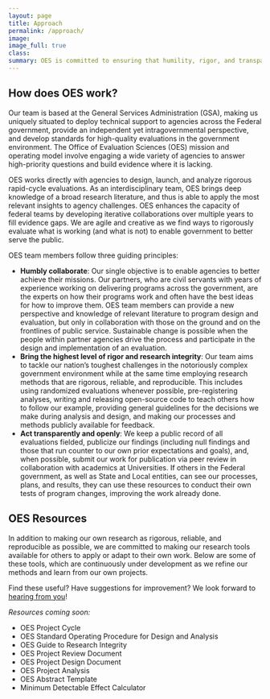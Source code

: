 ```yaml
---
layout: page
title: Approach
permalink: /approach/
image:
image_full: true
class:
summary: OES is committed to ensuring that humility, rigor, and transparency are at the foundation of our work.
---
```

## How does OES work? 

Our team is based at the General Services Administration (GSA), making us uniquely situated to deploy technical support to agencies across the Federal government, provide an independent yet intragovernmental perspective, and develop standards for high-quality evaluations in the government environment. The Office of Evaluation Sciences (OES) mission and operating model involve engaging a wide variety of agencies to answer high-priority questions and build evidence where it is lacking. 

OES works directly with agencies to design, launch, and analyze rigorous rapid-cycle evaluations. As an interdisciplinary team, OES brings deep knowledge of a broad research literature, and thus is able to apply the most  relevant insights to agency challenges. OES enhances the capacity of federal teams by developing iterative collaborations over multiple years to fill evidence gaps. We are agile and creative as we find ways to rigorously evaluate what is working (and what is not) to enable government to better serve the public.

OES team members follow three guiding principles:
  - <b>Humbly collaborate</b>: Our single objective is to enable agencies to better achieve their missions. Our partners, who are civil servants with years of experience working on delivering programs across the government, are the experts on how their programs work and often have the best ideas for how to improve them. OES team members can provide a new perspective and knowledge of relevant literature to program design and evaluation, but only in collaboration with those on the ground and on the frontlines of public service. Sustainable change is possible when the people within partner agencies drive the process and participate in the design and implementation of an evaluation. 
  - <b>Bring the highest level of rigor and research integrity</b>: Our team aims to tackle our nation’s toughest challenges in the notoriously complex government environment while at the same time employing research methods that are rigorous, reliable, and reproducible.  This includes using randomized evaluations whenever possible, pre-registering analyses, writing and releasing open-source code to teach others how to follow  our example, providing general guidelines for the decisions we make during analysis and design, and making our processes and methods publicly available for feedback.  
  - <b>Act transparently and openly</b>: We keep a public record of all evaluations fielded, publicize our findings (including null findings and those that run counter to our own prior expectations and goals), and, when possible, submit our work for publication via peer review in collaboration with academics at Universities. If others in the Federal government, as well as State and Local entities, can see our processes, plans, and results, they can use these resources to conduct their own tests of program changes, improving the work already done.

## OES Resources 

In addition to making our own research as rigorous, reliable, and reproducible as possible, we are committed to making our research tools available for others to apply or adapt to their own work. Below are some of these tools, which are continuously under development as we refine our methods and learn from our own projects. 

Find these useful? Have suggestions for improvement? We look forward to <a href="mailto:oes@gsa.gov?subject=Approach">hearing from you</a>! 

<i>Resources coming soon:</i>

  - OES Project Cycle
  - OES Standard Operating Procedure for Design and Analysis
  - OES Guide to Research Integrity
  - OES Project Review Document
  - OES Project Design Document
  - OES Project Analysis
  - OES Abstract Template
  - Minimum Detectable Effect Calculator
